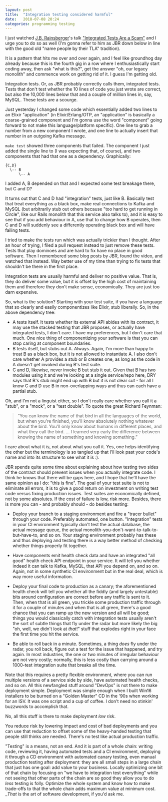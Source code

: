 ```yaml
---
layout: post
title:  "Integration testing considered harmful"
date:   2018-07-08 20:24
categories: programming testing
---
```

I just watched [J.B. Rainsberger](https://www.jbrains.ca/)'s talk
["Integrated Tests Are a Scam"](https://vimeo.com/80533536) and I urge you to do so as well (I'm
gonna refer to him as JBR down below in line with the good old "name people by their TLA" tradition).

It is a pattern that hits me over and over again, and I feel like groundhog day already
because this is the fourth gig in a row where I enthusiastically start coding away, then
ask "what is this?", get the answer "oh, our legacy monolith" and commence work on getting
rid of it. I guess I'm getting old.

Integration tests. Or, as JBR probably correctly calls them, integrated tests. Tests that
don't test whether the 10 lines of code you just wrote are correct, but also the 10,000 lines
below that and a couple of million lines in, say, MySQL. These tests are a scourge.

Just yesterday I changed some code which essentially added two lines to an Elixir "application" (in
Elixir/Erlang/OTP, an "application" is basically a coarse-grained component and I'm gonna use the
word "component" going forward to not make this language/platform specific). One line to grab
a number from a new component I wrote, and one line to actually insert that number in an outgoing
Kafka message.

`make test` showed three components that failed. The component I just added the single line to (I was expecting
that, of course), and two components that had that one as a dependency. Graphically:

```
{C,D}
  \-- B
      \-- A
```

I added A, B depended on that and I expected some test breakage there, but C and D?

It turns out that C and D had "integration" tests, just like B. Basically test that treat everything as
a black box, make real connections to Kafka and MySQL (but arbitrarily stub out others because "too hard
to get running in Circle", like our Rails monolith that this service also talks to), and it is easy to see
that if you add behaviour in A, use that to change how B operates, then C and D will suddenly see a differently
operating black box and will have failing tests.

I tried to make the tests run which was actually trickier than I thought. After an hour of trying, I filed a
pull request instead to just remove these tests. Tests that play dominoes and are hard to fix have no place
in good software. Then I remembered some blog posts by JBR, found the video, and watched that instead. Way
better use of my time than trying to fix tests that shouldn't be there in the first place.

Integration tests are usually harmful and deliver no positive value. That is, they do deliver some value, but
it is offset by the high cost of maintaining them and therefore they don't make sense, economically. They are just
too darn expensive.

So, what is the solution? Starting with your test suite, if you have a language that so clearly and
easily componentizes like Elixir, stub liberally. So, in the above dependency tree:

* A tests itself. It tests whether its external API abides with its contract, it may use the stacked testing
  that JBR proposes, or actually have integrated tests, I don't care. I have my preferences, but I don't
  care that much. One nice thing of componentizing your software is that you can stop caring at component
  boundaries.
* B tests itself, but stubs out A. Always. Again, I'm more than happy to treat B as a black box, but it is
  not allowed to instantiate A. I also don't care whether A provides a stub or B creates one, as long as
  the code in A doesn't get invoked during B's test suite.
* C and D, likewise, never invoke B but stub it out. Given that B has two modules using it and we're looking
  at a single service/repo here, DRY says that B's stub might end up with B but it is not clear cut - for all
  I know C and D use B in non-overlapping ways and thus can each have a partial stub.

Oh, and I'm not a linguist either, so I don't really care whether you call it a "stub", or a "mock", or a
"test double". To quote the great Richard Feynman:

> “You can know the name of that bird in all the languages of the world, but when you're finished, you'll know
> absolutely nothing whatever about the bird. You'll only know about humans in different places, and what they
> call the bird. ... I learned very early the difference between knowing the name of something and knowing something.”

I care about what it _is_, not about what you call it. Yes, one helps identifying the other but the terminology
is so tangled up that I'll look past your code's name and into its structure to see what it is :).

JBR spends quite some time about explaining about how testing two sides of the contract should prevent issues
when you actually integrate code. I think he knows that there will be gaps here, and I hope that he'll have the
same opinion as I do: "this is fine". The goal of your test suite is not to eliminate all errors, it is to
give a good return on investment on writing test code versus fixing production issues. Test suites are economically
defined, not by some absolutes. If the cost of failure is low, risk more. Besides, there is more you can - and
probably should - do besides testing:

* Deploy your branch to a staging environment and fire a "tracer bullet" through your code. Preferably automated, one
  button. "Integration" tests in your CI environment typically don't test the actual database, the actual message queue,
  the actual monolith-you-don't-want-to-talk-to-but-have-to, and so on. Your staging environment probably has these
  and thus deploying and testing there is a way better method of checking whether things properly fit together.

* Have components emit health check data and have an integrated "all good" health check API endpoint in your service. It
  will tell you whether indeed it can talk to Kafka, MySQL, that API you depend on, and so on. Again, not in some
  synthetic CI environment but in the real deal, which is way more useful information.

* Deploy your final code to production as a canary; the aforementioned health check will tell you whether all the
  fiddly (and largely untestable) bits around configuration are correct before any traffic is sent to it. Then, when
  that is all green, you trickle some production traffic through it for a couple of minutes and when that is all green,
  there's a good chance that you can ramp up the new version and all will be good; things you would classically catch
  with integration tests usually aren't the sort of subtle things that fly under the radar but more likely the big
  "oh, well, we didn't look at _that_!" stuff that explodes right in your face the first time you hit the service.

* Be able to roll back in a minute. Sometimes, a thing _does_ fly under the radar, you roll back, figure out a test for
  the issue that happened, and try again. In most industries, the one or two minutes of irregular behaviour are not
  very costly; normally, this is less costly than carrying around a 1000-test integration suite that breaks all the time.

Note that this requires a pretty flexible environment, where you can run multiple versions of a service side by side,
have automated health checks, and so on. All this newfangled stuff around "DevOps" is not there to make deployment
simple. Deployment was simple enough when I built Win16 installers to be burned on a "Golden Master" CD in the '90s
when working for an ISV. It was one script and a cup of coffee. I don't need no stinkin' buzzwords to accomplish that.

No, all this stuff is there to make deployment _low risk_.

You reduce risk by lowering impact and cost of bad deployments and you can use that reduction to offset some of the
heavy-handed testing that people still thinks are needed. There's no test like actual production traffic.

"Testing" is a means, not an end. And it is part of a whole chain: writing code, reviewing it, having automated tests and a CI
environment, deploying it through a CD environment with automated canary testing, even manual production testing after
deployment: they are all small steps in a large chain that just has one goal: add value to your business. Locally optimizing
one bit of that chain by focusing on "we have to integration test everything" while not seeing that other parts of the
chain are so good they allow you to do _less_ testing is folly. Optimize the whole system and know how to make trade-offs
to that the whole chain adds maximum value at minimum cost. __That_ is the art of software development, if you'd ask me.
